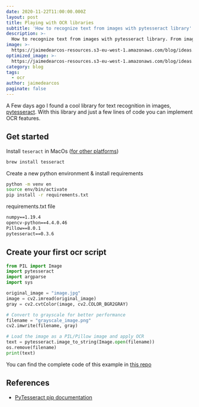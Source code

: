 ```yaml
---
date: 2020-11-22T11:00:00.000Z
layout: post
title: Playing with OCR libraries
subtitle: 'How to recognize text from images with pytesseract library'
description: >-
  How to recognize text from images with pytesseract library. From image to python string
image: >-
  https://jaimedearcos-resources.s3-eu-west-1.amazonaws.com/blog/ideas.jpg
optimized_image: >-
  https://jaimedearcos-resources.s3-eu-west-1.amazonaws.com/blog/ideas.jpg
category: blog
tags: 
  - ocr
author: jaimedearcos
paginate: false
---
```


A Few days ago I found a cool library for text recognition in images, <a href="https://pypi.org/project/pytesseract/">pytesseract</a>.
With this library and just a few lines of code you can implement OCR features.

## Get started

Install `teseract` in MacOs ([for other platforms](https://tesseract-ocr.github.io/tessdoc/Home.html))

```sh
brew install tesseract
```

Create a new python environment & install requirements

```bash
python -m venv en
source env/bin/activate
pip install -r requirements.txt
```

requirements.txt file
```txt
numpy==1.19.4
opencv-python==4.4.0.46
Pillow==8.0.1
pytesseract==0.3.6
```

## Create your first ocr script

```python
from PIL import Image
import pytesseract
import argparse
import sys

original_image = "image.jpg"
image = cv2.imread(original_image)
gray = cv2.cvtColor(image, cv2.COLOR_BGR2GRAY)

# Convert to grayscale for better performance
filename = "grayscale_image.png"
cv2.imwrite(filename, gray)

# Load the image as a PIL/Pillow image and apply OCR
text = pytesseract.image_to_string(Image.open(filename))
os.remove(filename)
print(text)
```

You can find the complete code of this example in [this repo](https://github.com/JaimeDeArcos/ocr-python)

## References

- [PyTesseract pip documentation](https://pypi.org/project/pytesseract/)
